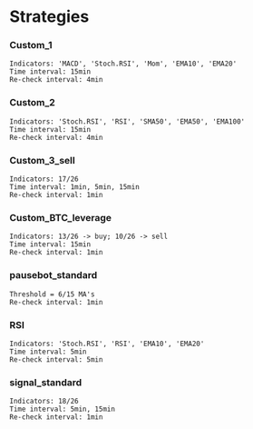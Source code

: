 # Strategies

### Custom_1
    Indicators: 'MACD', 'Stoch.RSI', 'Mom', 'EMA10', 'EMA20'
    Time interval: 15min
    Re-check interval: 4min

### Custom_2
    Indicators: 'Stoch.RSI', 'RSI', 'SMA50', 'EMA50', 'EMA100'
    Time interval: 15min
    Re-check interval: 4min

### Custom_3_sell
    Indicators: 17/26
    Time interval: 1min, 5min, 15min
    Re-check interval: 1min

### Custom_BTC_leverage
    Indicators: 13/26 -> buy; 10/26 -> sell
    Time interval: 15min
    Re-check interval: 1min

### pausebot_standard
    Threshold = 6/15 MA's
    Re-check interval: 1min

### RSI
    Indicators: 'Stoch.RSI', 'RSI', 'EMA10', 'EMA20'
    Time interval: 5min
    Re-check interval: 5min

### signal_standard
    Indicators: 18/26
    Time interval: 5min, 15min
    Re-check interval: 1min
